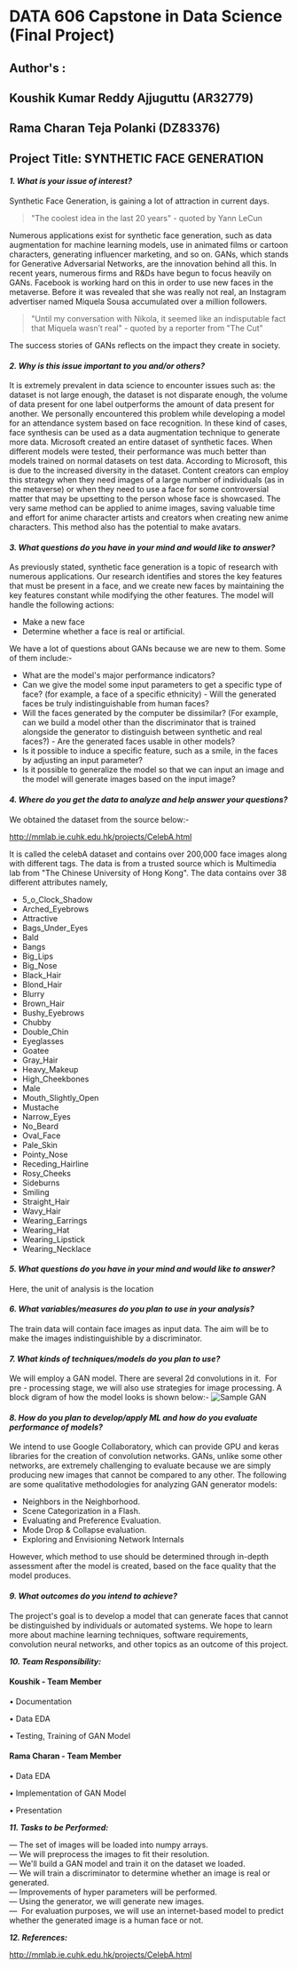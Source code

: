 # DATA 606 Capstone in Data Science (Final Project)

## Author's : 
## Koushik Kumar Reddy Ajjuguttu (AR32779)
## Rama Charan Teja Polanki (DZ83376)

## Project Title:  SYNTHETIC FACE GENERATION

#### _1. What is your issue of interest?_

Synthetic Face Generation, is gaining a lot of attraction in current days.
> "The coolest idea in the last 20 years" - quoted by Yann LeCun

 Numerous applications exist for synthetic face generation, such as data augmentation for machine learning models, use in animated films or cartoon characters, generating influencer marketing, and so on. GANs, which stands for Generative Adversarial Networks, are the innovation behind all this.
In recent years, numerous firms and R&Ds have begun to focus heavily on GANs. Facebook is working hard on this in order to use new faces in the metaverse. Before it was revealed that she was really not real, an Instagram advertiser named Miquela Sousa accumulated over a million followers.

 >"Until my conversation with Nikola, it seemed like an indisputable fact that Miquela wasn’t real" - quoted by a reporter from "The Cut"
 
 The success stories of GANs reflects on the impact they create in society.
 
#### _2. Why is this issue important to you and/or others?_

It is extremely prevalent in data science to encounter issues such as: the dataset is not large enough, the dataset is not disparate enough, the volume of data present for one label outperforms the amount of data present for another. We personally encountered this problem while developing a model for an attendance system based on face recognition. In these kind of cases, face synthesis can be used as a data augmentation technique to generate more data. Microsoft created an entire dataset of synthetic faces. When different models were tested, their performance was much better than models trained on normal datasets on test data. According to Microsoft, this is due to the increased diversity in the dataset.
Content creators can employ this strategy when they need images of a large number of individuals (as in the metaverse) or when they need to use a face for some controversial matter that may be upsetting to the person whose face is showcased. The very same method can be applied to anime images, saving valuable time and effort for anime character artists and creators when creating new anime characters. This method also has the potential to make avatars.
 
#### _3. What questions do you have in your mind and would like to answer?_

As previously stated, synthetic face generation is a topic of research with numerous applications. Our research identifies and stores the key features that must be present in a face, and we create new faces by maintaining the key features constant while modifying the other features. The model will handle the following actions:

- Make a new face
- Determine whether a face is real or artificial.

We have a lot of questions about GANs because we are new to them. Some of them include:-

- What are the model's major performance indicators?
- Can we give the model some input parameters to get a specific type of face? (for example, a face of a specific ethnicity) - Will the generated faces be truly indistinguishable from human faces?
- Will the faces generated by the computer be dissimilar?
(For example, can we build a model other than the discriminator that is trained alongside the generator to distinguish between synthetic and real faces?) - Are the generated faces usable in other models?
- Is it possible to induce a specific feature, such as a smile, in the faces by adjusting an input parameter?
- Is it possible to generalize the model so that we can input an image and the model will generate images based on the input image?
 

#### _4. Where do you get the data to analyze and help answer your questions?_

We obtained the dataset from the source below:-

http://mmlab.ie.cuhk.edu.hk/projects/CelebA.html

It is called the celebA dataset and contains over 200,000 face images along with different tags.
The data is from a trusted source which is Multimedia lab from "The Chinese University of Hong Kong".
The data contains over 38 different attributes namely, 
- 5_o_Clock_Shadow
- Arched_Eyebrows
- Attractive
- Bags_Under_Eyes
- Bald
- Bangs
- Big_Lips
- Big_Nose
- Black_Hair
- Blond_Hair
- Blurry
- Brown_Hair
- Bushy_Eyebrows
- Chubby
- Double_Chin
- Eyeglasses
- Goatee
- Gray_Hair
- Heavy_Makeup
- High_Cheekbones
- Male
- Mouth_Slightly_Open
- Mustache
- Narrow_Eyes
- No_Beard
- Oval_Face
- Pale_Skin
- Pointy_Nose
- Receding_Hairline
- Rosy_Cheeks
- Sideburns
- Smiling
- Straight_Hair
- Wavy_Hair
- Wearing_Earrings
- Wearing_Hat
- Wearing_Lipstick
- Wearing_Necklace

#### _5. What questions do you have in your mind and would like to answer?_

Here, the unit of analysis is the location

#### _6. What variables/measures do you plan to use in your analysis?_

The train data will contain face images as input data. 
The aim will be to make the images indistinguishible by a discriminator.

#### _7. What kinds of techniques/models do you plan to use?_

We will employ a GAN model.
There are several 2d convolutions in it. 
For pre - processing stage, we will also use strategies for image processing.
A block digram of how the model looks is shown below:-
![Sample GAN](https://miro.medium.com/max/1050/1*XKanAdkjQbg1eDDMF2-4ow.png)

#### _8. How do you plan to develop/apply ML and how do you evaluate performance of models?_

We intend to use Google Collaboratory, which can provide GPU and keras libraries for the creation of convolution networks.
GANs, unlike some other networks, are extremely challenging to evaluate because we are simply producing new images that cannot be compared to any other.
The following are some qualitative methodologies for analyzing GAN generator models:
- Neighbors in the Neighborhood.
- Scene Categorization in a Flash.
- Evaluating and Preference Evaluation.
- Mode Drop & Collapse evaluation.
- Exploring and Envisioning Network Internals

However, which method to use should be determined through in-depth assessment after the model is created, based on the face quality that the model produces.

#### _9. What outcomes do you intend to achieve?_

The project's goal is to develop a model that can generate faces that cannot be distinguished by individuals or automated systems. We hope to learn more about machine learning techniques, software requirements, convolution neural networks, and other topics as an outcome of this project.


**_10. Team Responsibility:_**

 #### Koushik - Team Member

• Documentation

• Data EDA

• Testing, Training of GAN Model

#### Rama Charan - Team Member

• Data EDA

• Implementation of GAN Model

• Presentation

**_11. Tasks to be Performed:_**

— The set of images will be loaded into numpy arrays.     
— We will preprocess the images to fit their resolution.    
— We'll build a GAN model and train it on the dataset we loaded.    
— We will train a discriminator to determine whether an image is real or generated.    
— Improvements of hyper parameters will be performed.     
— Using the generator, we will generate new images.     
—  For evaluation purposes, we will use an internet-based model to predict whether the generated image is a human face or not.    


_**12. References:**_

http://mmlab.ie.cuhk.edu.hk/projects/CelebA.html
